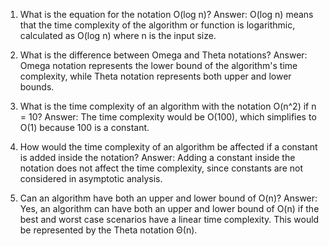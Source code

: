 1) What is the equation for the notation O(log n)?
Answer: O(log n) means that the time complexity of the algorithm or function is logarithmic, calculated as O(log n) where n is the input size.

2) What is the difference between Omega and Theta notations?
Answer: Omega notation represents the lower bound of the algorithm's time complexity, while Theta notation represents both upper and lower bounds.

3) What is the time complexity of an algorithm with the notation O(n^2) if n = 10?
Answer: The time complexity would be O(100), which simplifies to O(1) because 100 is a constant.

4) How would the time complexity of an algorithm be affected if a constant is added inside the notation?
Answer: Adding a constant inside the notation does not affect the time complexity, since constants are not considered in asymptotic analysis.

5) Can an algorithm have both an upper and lower bound of O(n)?
Answer: Yes, an algorithm can have both an upper and lower bound of O(n) if the best and worst case scenarios have a linear time complexity. This would be represented by the Theta notation Θ(n).